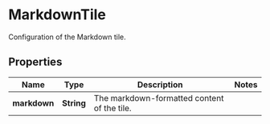 

# MarkdownTile

Configuration of the Markdown tile.

## Properties

| Name | Type | Description | Notes |
|------------ | ------------- | ------------- | -------------|
|**markdown** | **String** | The markdown-formatted content of the tile. |  |



